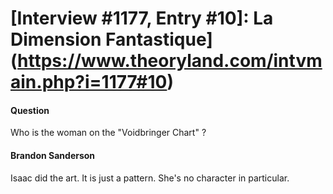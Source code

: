 # [Interview #1177, Entry #10]: La Dimension Fantastique](https://www.theoryland.com/intvmain.php?i=1177#10)

#### Question

Who is the woman on the "Voidbringer Chart" ?

#### Brandon Sanderson

Isaac did the art. It is just a pattern. She's no character in particular.

